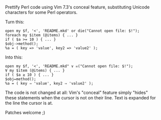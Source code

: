 Prettify Perl code using Vim 7.3's conceal feature, substituting Unicode
characters for some Perl operators.

Turn this:

    open my $f, '<', 'README.mkd' or die("Cannot open file: $!");
    foreach my $item (@items) { ... }
    if ( $a >= 10 ) { ... }
    $obj->method();
    %a = ( key => 'value', key2 => 'value2' );

Into this:

    open my $f, '<', 'README.mkd" ∨ ☠("Cannot open file: $!");
    ∀ my $item (@items) { ... }
    if ( $a ≥ 10 ) { ... }
    $obj↦method();
    %a = ( key ⇒ 'value', key2 ⇒ 'value2' );

The code is not changed at all: Vim's "conceal" feature
simply "hides" these statements when the cursor is not on
their line. Text is expanded for the line the cursor is at.

Patches welcome ;)

